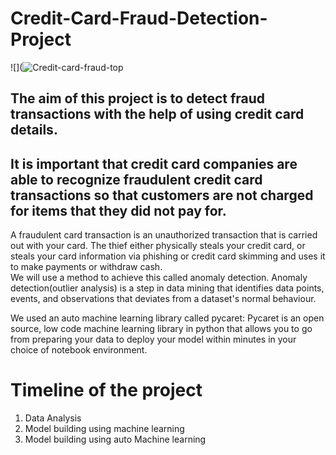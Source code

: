 # Credit-Card-Fraud-Detection-Project
![](![Credit-card-fraud-top](https://github.com/Victory-Onumaku/Credit-Card-Fraud-Detection-Project/assets/91481737/6907c802-2983-4877-a60d-a7f1a9f7b375)


## The aim of this project is to detect fraud transactions with the help of using credit card details.
## It is important that credit card companies are able to recognize fraudulent credit card transactions so that customers are not charged for items that they did not pay for. <br>
A fraudulent card transaction is an unauthorized transaction that is carried out with your card. The thief either physically steals your credit card, or steals your card information via phishing or credit card skimming and uses it to make payments or withdraw cash. <br>
We will use a method to achieve this called anomaly detection. Anomaly detection(outlier analysis) is a step in data mining that identifies data points, events, and observations that deviates from a dataset's normal behaviour.

We used an auto machine learning library called pycaret: Pycaret is an open source, low code machine learning library in python that allows you to go from preparing your data to deploy your model within minutes in your choice of notebook environment.

# Timeline of the project <br>
1) Data Analysis <br>
2) Model building using machine learning
3) Model building using auto Machine learning
